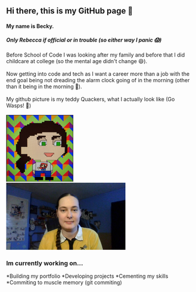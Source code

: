 ## Hi there, this is my GitHub page 👋

#### My name is Becky.

##### Only Rebecca if official or in trouble (so either way I panic 😱)

Before School of Code I was looking after my family and before that I did childcare at college (so the mental age didn't change 😄).
<br></br>
Now getting into code and tech as I want a career more than a job with the end goal being not dreading the alarm clock going of in the morning (other than it being in the morning 🥱).
<br></br>
My github picture is my teddy Quackers, what I actually look like (Go Wasps! 🐝)
<br></br>
<img src = "./images/Capture.PNG" width = "180px" height = "auto" />&nbsp; &nbsp;<img src = "./images/Becky Jones SoC Head shot photo.jpg" width = "auto" height = "180px"/>

### Im currently working on...

*Building my portfolio
*Developing projects
*Cementing my skills
*Commiting to muscle memory (git commiting)

<!--
**Beckster6211/Beckster6211** is a ✨ _special_ ✨ repository because its `README.md` (this file) appears on your GitHub profile.

Here are some ideas to get you started:

- 🔭 I’m currently working on ...
- 🌱 I’m currently learning ...
- 👯 I’m looking to collaborate on ...
- 🤔 I’m looking for help with ...
- 💬 Ask me about ...
- 📫 How to reach me: ...
- 😄 Pronouns: ...
- ⚡ Fun fact: ...
-->
